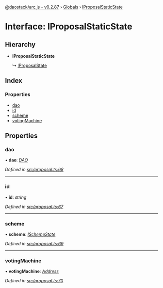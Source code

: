 [@daostack/arc.js - v0.2.87](../README.md) › [Globals](../globals.md) › [IProposalStaticState](iproposalstaticstate.md)

# Interface: IProposalStaticState

## Hierarchy

* **IProposalStaticState**

  ↳ [IProposalState](iproposalstate.md)

## Index

### Properties

* [dao](iproposalstaticstate.md#dao)
* [id](iproposalstaticstate.md#id)
* [scheme](iproposalstaticstate.md#scheme)
* [votingMachine](iproposalstaticstate.md#votingmachine)

## Properties

###  dao

• **dao**: *[DAO](../classes/dao.md)*

*Defined in [src/proposal.ts:68](https://github.com/daostack/alchemy-monorepo/blob/6a18bc5/packages/arc.js/src/proposal.ts#L68)*

___

###  id

• **id**: *string*

*Defined in [src/proposal.ts:67](https://github.com/daostack/alchemy-monorepo/blob/6a18bc5/packages/arc.js/src/proposal.ts#L67)*

___

###  scheme

• **scheme**: *[ISchemeState](ischemestate.md)*

*Defined in [src/proposal.ts:69](https://github.com/daostack/alchemy-monorepo/blob/6a18bc5/packages/arc.js/src/proposal.ts#L69)*

___

###  votingMachine

• **votingMachine**: *[Address](../globals.md#address)*

*Defined in [src/proposal.ts:70](https://github.com/daostack/alchemy-monorepo/blob/6a18bc5/packages/arc.js/src/proposal.ts#L70)*
